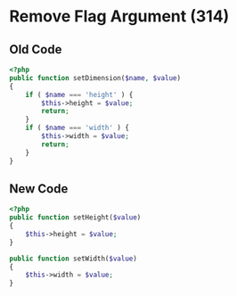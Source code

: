 # Remove Flag Argument (314)

## Old Code

```php
<?php
public function setDimension($name, $value)
{
    if ( $name === 'height' ) {
        $this->height = $value;
        return;
    }
    if ( $name === 'width' ) {
        $this->width = $value;
        return;
    }
}
```

## New Code

```php
<?php
public function setHeight($value)
{
    $this->height = $value;
}

public function setWidth($value)
{
    $this->width = $value;
}
```